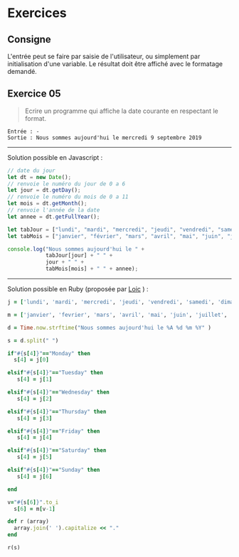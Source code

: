 # Exercices
## Consigne
L'entrée peut se faire par saisie de l'utilisateur, ou simplement par initialisation d'une variable. Le résultat doit être affiché avec le formatage demandé.

## Exercice 05
>Ecrire un programme qui affiche la date courante en respectant le format.
```
Entrée : -
Sortie : Nous sommes aujourd'hui le mercredi 9 septembre 2019
```
-----------------------------------------------------
Solution possible en Javascript  :
```javascript
// date du jour
let dt = new Date(); 
// renvoie le numéro du jour de 0 a 6
let jour = dt.getDay();
// renvoie le numéro du mois de 0 a 11
let mois = dt.getMonth();
// renvoie l'année de la date
let annee = dt.getFullYear();

let tabJour = ["lundi", "mardi", "mercredi", "jeudi", "vendredi", "samedi", "dimanche"];
let tabMois = ["janvier", "février", "mars", "avril", "mai", "juin", "juillet", "aout", "septembre", "octobre", "novembre", "decembre"];

console.log("Nous sommes aujourd'hui le " + 
			tabJour[jour] + " " +
			jour + " " + 
			tabMois[mois] + " " + annee);
```
-----------------------------------------------------
Solution possible en Ruby (proposée par [Loic](https://github.com/EuryX) )  :
```Ruby
j = ['lundi', 'mardi', 'mercredi', 'jeudi', 'vendredi', 'samedi', 'dimanche']

m = ['janvier', 'fevrier', 'mars', 'avril', 'mai', 'juin', 'juillet', 'aout', 'septembre', 'octobre', 'novembre', 'decembre']

d = Time.now.strftime("Nous sommes aujourd'hui le %A %d %m %Y" )

s = d.split(" ")

if"#{s[4]}"=="Monday" then
  s[4] = j[0]

elsif"#{s[4]}"=="Tuesday" then
   s[4] = j[1]

elsif"#{s[4]}"=="Wednesday" then
   s[4] = j[2]

elsif"#{s[4]}"=="Thursday" then
   s[4] = j[3]

elsif"#{s[4]}"=="Friday" then
   s[4] = j[4]

elsif"#{s[4]}"=="Saturday" then
   s[4] = j[5]

elsif"#{s[4]}"=="Sunday" then
   s[4] = j[6]

end

v="#{s[6]}".to_i
  s[6] = m[v-1]

def r (array)
  array.join(' ').capitalize << "."
end

r(s)
```

